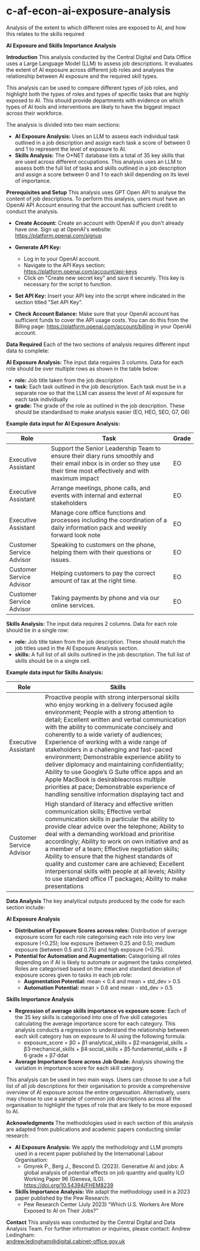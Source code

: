 # c-af-econ-ai-exposure-analysis
Analysis of the extent to which different roles are exposed to AI, and how this relates to the skills required


**AI Exposure and Skills Importance Analysis**

**Introduction**
This analysis conducted by the Central Digital and Data Office uses a Large Language Model (LLM) to assess job descriptions. It evaluates the extent of AI exposure across different job roles and analyses the relationship between AI exposure and the required skill types. 

This analysis can be used to compare different types of job roles, and highlight both the types of roles and types of specific tasks that are highly exposed to AI. This should provide departments with evidence on which types of AI tools and interventions are likely to have the biggest impact across their workforce.


The analysis is divided into two main sections:

- **AI Exposure Analysis:** Uses an LLM to assess each individual task outlined in a job description and assign each task a score of between 0 and 1 to represent the level of exposure to AI.
- **Skills Analysis:** The O*NET database lists a total of 35 key skills that are used across different occupations. This analysis uses an LLM to assess both the full list of tasks and skills outlined in a job description and assign a score between 0 and 1 to each skill depending on its level of importance.

**Prerequisites and Setup**
This analysis uses GPT Open API to analyse the content of job descriptions. To perform this analysis, users must have an OpenAI API Account ensuring that the account has sufficient credit to conduct the analysis. 

- **Create Account:** Create an account with OpenAI if you don't already have one. Sign up at OpenAI's website: https://platform.openai.com/signup

- **Generate API Key:**
  - Log in to your OpenAI account.
  - Navigate to the API Keys section: https://platform.openai.com/account/api-keys
  - Click on "Create new secret key" and save it securely. This key is necessary for the script to function.

- **Set API Key:** Insert your API key into the script where indicated in the section titled "Set API Key".

- **Check Account Balance:** Make sure that your OpenAI account has sufficient funds to cover the API usage costs. You can do this from the Billing page: https://platform.openai.com/account/billing in your OpenAI account.

**Data Required**
Each of the two sections of analysis requires different input data to complete:

**AI Exposure Analysis:** The input data requires 3 columns. Data for each role should be over multiple rows as shown in the table below:
- **role:** Job title taken from the job description
- **task:** Each task outlined in the job description. Each task must be in a separate row so that the LLM can assess the level of AI exposure for each task individually
- **grade:** The grade of the role as outlined in the job description. These should be standardised to make analysis easier (EO, HEO, SEO, G7, G6)

**Example data input for AI Exposure Analysis:**

| **Role**                | **Task**                                                                                   | **Grade** |
|-------------------------|--------------------------------------------------------------------------------------------|-----------|
| Executive Assistant      | Support the Senior Leadership Team to ensure their diary runs smoothly and their email inbox is in order so they use their time most effectively and with maximum impact     | EO        |
| Executive Assistant      | Arrange meetings, phone calls, and events with internal and external stakeholders          | EO        |
| Executive Assistant      | Manage core office functions and processes including the coordination of a daily information pack and weekly forward look note            | EO        |
| Customer Service Advisor | Speaking to customers on the phone, helping them with their questions or issues.           | EO        |
| Customer Service Advisor | Helping customers to pay the correct amount of tax at the right time.                      | EO        |
| Customer Service Advisor | Taking payments by phone and via our online services.                                      | EO        |

**Skills Analysis:** The input data requires 2 columns. Data for each role should be in a single row:
- **role:** Job title taken from the job description. These should match the job titles used in the AI Exposure Analysis section.
- **skills:** A full list of all skills outlined in the job description. The full list of skills should be in a single cell.

**Example data input for Skills Analysis:**

| **Role**                | **Skills**                                                                                                                                                                              |
|-------------------------|-----------------------------------------------------------------------------------------------------------------------------------------------------------------------------------------|
| Executive Assistant      | Proactive people with strong interpersonal skills who enjoy working in a delivery focused agile environment; People with a strong attention to detail; Excellent written and verbal communication with the ability to communicate concisely and coherently to a wide variety of audiences; Experience of working with a wide range of stakeholders in a challenging and fast-paced environment; Demonstrable experience ability to deliver diplomacy and maintaining confidentiality; Ability to use Google’s G Suite office apps and an Apple MacBook is desirableacross multiple priorities at pace; Demonstrable experience of handling sensitive information displaying tact and       |                                                           |
| Customer Service Advisor | High standard of literacy and effective written communication skills; Effective verbal communication skills in particular the ability to provide clear advice over the telephone; Ability to deal with a demanding workload and prioritise accordingly; Ability to work on own initiative and as a member of a team; Effective negotiation skills; Ability to ensure that the highest standards of quality and customer care are achieved; Excellent interpersonal skills with people at all levels; Ability to use standard office IT packages; Ability to make presentations|

**Data Analysis**
The key analytical outputs produced by the code for each section include:

**AI Exposure Analysis**
- **Distribution of Exposure Scores across roles:** Distribution of average exposure score for each role categorising each role into very low exposure (<0.25); low exposure (between 0.25 and 0.5); medium exposure (between 0.5 and 0.75) and high exposure (>0.75).
- **Potential for Automation and Augmentation:** Categorising all roles depending on if AI is likely to automate or augment the tasks completed. Roles are categorised based on the mean and standard deviation of exposure scores given to tasks in each job role:
  - **Augmentation Potential:** mean < 0.4  and mean + std_dev  > 0.5 
  - **Automation Potential:** mean > 0.6 and mean - std_dev > 0.5

**Skills Importance Analysis**
- **Regression of average skills importance vs exposure score:** Each of the 35 key skills is categorised into one of five skill categories calculating the average importance score for each category. This analysis conducts a regression to understand the relationship between each skill category has on exposure to AI using the following formula:
  - exposure_score = β0 ​+ β1⋅analytical_skills + β2​⋅managerial_skills + β3​⋅mechanical_skills + β4​⋅social_skills + β5​⋅fundamental_skills + β​6⋅grade + β7​⋅ddat
- **Average Importance Score across Job Grade:** Analysis showing the variation in importance score for each skill category.

This analysis can be used in two main ways. Users can choose to use a full list of all job descriptions for their organisation to provide a comprehensive overview of AI exposure across the entire organisation. Alternatively, users may choose to use a sample of common job descriptions across all the organisation to highlight the types of role that are likely to be more exposed to AI.

**Acknowledgments**
The methodologies used in each section of this analysis are adapted from publications and academic papers conducting similar research:
- **AI Exposure Analysis:** We apply the methodology and LLM prompts used in a recent paper published by the International Labour Organisation: 
  - Gmyrek P., Berg J., Bescond D. (2023). Generative AI and jobs: A global analysis of potential effects on job quantity and quality ILO Working Paper 96 (Geneva, ILO). https://doi.org/10.54394/FHEM8239
- **Skills Importance Analysis:** We adapt the methodology used in a 2023 paper published by the Pew Research:
  - Pew Research Center (July 2023) “Which U.S. Workers Are More Exposed to AI on Their Jobs?”

**Contact**
This analysis was conducted by the Central Digital and Data Analysis Team. For further information or inquiries, please contact: 
Andrew Ledingham:  
andrew.ledingham@digital.cabinet-office.gov.uk


